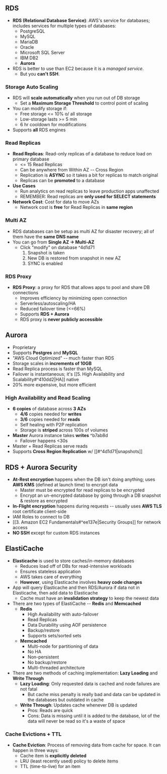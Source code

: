 
## RDS

- **RDS (Relational Database Service)**: AWS's service for databases; includes services for multiple types of databases: 
	- PostgreSQL 
	- MySQL 
	- MariaDB
	- Oracle
	- Microsoft SQL Server
	- IBM DB2 
	- **Aurora**
- RDS is better to use than EC2 because it is a *managed service*.
	- But you **can't SSH**.

### Storage Auto Scaling

- RDS will **scale automatically** when you run out of DB storage
	- Set a **Maximum Storage Threshold** to control point of scaling
- You can modify storage if:
	- Free storage <= 10% o/ all storage
	- Low-storage lasts >= 5 min
	- 6 hr cooldown for modifications
- Supports **all** RDS engines

### Read Replicas

- **Read Replicas**: Read-only replicas of a database to reduce load on primary database
	- <= 15 Read Replicas 
	- Can be anywhere from Within AZ -- Cross Region
	- Replication is **ASYNC** so it takes a bit for replicas to match original 
	- Replicas can be **promoted** to a database 
- **Use Cases**
	- Run analytics on read replicas to leave production apps unaffected 
	- REMEMBER: Read replicas are **only used for SELECT statements**
- **Network Cost**: Cost for data to move AZs 
	- Network cost is **free** for Read Replicas in **same region**

### Multi AZ

- RDS databases can be setup as multi AZ for disaster recovery; all of them have the **same DNS name**
- You can go from **Single AZ -> Multi-AZ**
	- Click "modify" on database ^4d1d71
		1. Snapshot is taken
		2. New DB is restored from snapshot in new AZ
		3. SYNC is enabled

### RDS Proxy

- **RDS Proxy**: a proxy for RDS that allows apps to pool and share DB connections
	- Improves efficiency by minimizing open connection
	- Serverless/autoscaling/HA
	- Reduced failover time (<=66%)
	- Supports **RDS + Aurora**
	- RDS proxy is **never publicly accessible**


## Aurora

- Proprietary
- Supports **Postgres** and **MySQL**
- "AWS Cloud Optimized" -- much faster than RDS 
- Storage scales in **increments of 10GB**
- Read Replica process is faster than MySQL
- Failover is instantaneous; it's [[5. High Availability and Scalability#^410dd2|HA]] native
- 20% more expensive, but more efficient

### High Availability and Read Scaling

- **6 copies** of database across **3 AZs**
	- **4/6** copies needed for **writes**
	- **3/6** copies needed for **reads**
	- Self healing with P2P replication
	- Storage is **striped** across 100s of volumes
- **Master** Aurora instance takes **writes** ^b7ab8d
	- Failover happens <30s
- Master + Read Replicas serve reads
- Supports **Cross Region Replication** w/ [[#^4d1d71|snapshots]]

## RDS + Aurora Security

- **At-Rest encryption** happens when the DB isn't doing anything; uses **AWS KMS** (defined at launch time) to encrypt data
	- Master must be encrypted for read replicas to be encrypted
	- Encrypt an un-encrypted database by going through a DB snapshot & restore as encrypted
- **In-Flight encryption** happens during requests -- usually uses **AWS TLS** root certificate client-side
- IAM Roles to connect to DB 
- [[3. Amazon EC2 Fundamentals#^ee137e|Security Groups]] for network access
- **NO SSH** except for custom RDS instances

## ElastiCache

- **Elasticache** is used to store caches/in-memory databases
	- Reduces load off of DBs for read-intensive workloads
	- Ensures stateless application
	- AWS takes care of everything
	- **However**, using Elasticache involves **heavy code changes**
- App will query Elasticache and then RDS/Aurora if data not in Elasticache, then add data to Elasticache
	- Cache must have an **invalidation strategy** to keep the newest data
- There are two types of ElastiCache -- **Redis** and **Memcached**
	- **Redis**
		- High Availability with auto-failover
		- Read Replicas
		- Data Durability using AOF persistence
		- Backup/restore
		- Supports sets/sorted sets
	- **Memcached**
		- Multi-node for partitioning of data
		- No HA
		- Non-persistent
		- No backup/restore
		- Multi-threaded architecture
- There are two methods of caching implementation: **Lazy Loading** and **Write Through**
	- **Lazy Loading**: Only requested data is cached and node failures are not fatal
		- But cache miss penalty is really bad and data can be updated in the databases but outdated in cache
	- **Write Through**: Updates cache whenever DB is updated
		- Pros: Reads are quick
		- Cons: Data is missing until it is added to the database, lot of the data will never be read so it's a waste of space

### Cache Evictions + TTL 

- **Cache Eviction**: Process of removing data from cache for space. It can happen in three ways: 
	- Cache item is **explicitly deleted**
	- LRU (least recently used) policy to delete items
	- TTL (time-to-live) for an item 



